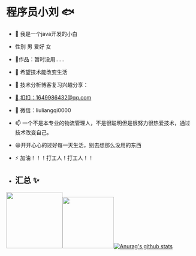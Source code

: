 # 程序员小刘 🐟
- 🔭 我是一个java开发的小白
- 性别 男  爱好 女
- 🏡作品：暂时没用......
- 🌱 希望技术能改变生活
- 👯 技术分析博客复习兴趣分享：<a href="https://blog.csdn.net/weixin_55604133?spm=1000.2115.3001.5343">
- 👬 扣扣：1649986432@qq.com
- 💬 微信：liuliangqi0000
- 📫 一个不是本专业的物流管理人，不是很聪明但是很努力很热爱技术，通过技术改变自己。
- 😄开开心心的过好每一天生活，别去想那么没用的东西
- ⚡ 加油！！！打工人！打工人！！
  
- ## 汇总 ✨
<img align="" height="150px" src="https://github-readme-stats.vercel.app/api?username=private-llq&hide_title=true&hide_border=true&show_icons=true&include_all_commits=true&line_height=21&bg_color=0,EC6C6C,FFD479,FFFC79,73FA79&theme=graywhite&locale=cn" /><img align="" height="137px" src="https://github-readme-stats.vercel.app/api/top-langs/?username=private-llq&hide_title=true&hide_border=true&layout=compact&bg_color=0,73FA79,73FDFF,D783FF&theme=graywhite&locale=cn" />[![Anurag's github stats](https://github-readme-stats.vercel.app/api?username=private-llq)](https://github.com/anuraghazra/github-readme-stats)




